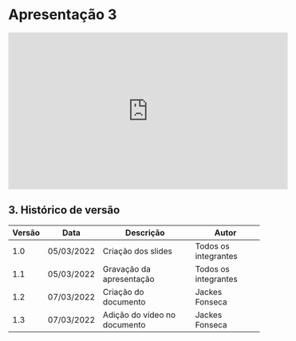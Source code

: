 # Apresentação 3

<center>

<iframe width="560" height="315" src="https://www.youtube.com/embed/_iN7K1vEH-8" title="YouTube video player" frameborder="0" allow="accelerometer; autoplay; clipboard-write; encrypted-media; gyroscope; picture-in-picture" allowfullscreen></iframe>

</center>

## 3. Histórico de versão

| Versão | Data       | Descrição                       | Autor                |
| ------ | ---------- | ------------------------------- | -------------------- |
| 1.0    | 05/03/2022 | Criação dos slides             | Todos os integrantes    |
| 1.1    | 05/03/2022 | Gravação da apresentação        | Todos os integrantes |
| 1.2    | 07/03/2022 | Criação do documento    | Jackes Fonseca    |
| 1.3    | 07/03/2022 | Adição do vídeo no documento    | Jackes Fonseca    |
